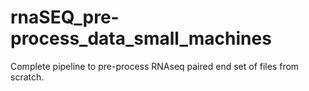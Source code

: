 # rnaSEQ_pre-process_data_small_machines
Complete pipeline to pre-process RNAseq paired end set of files from scratch.
